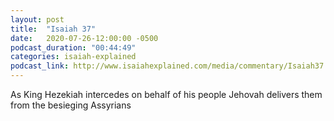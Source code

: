 ```yaml
---
layout: post
title:  "Isaiah 37"
date:   2020-07-26-12:00:00 -0500
podcast_duration: "00:44:49"
categories: isaiah-explained
podcast_link: http://www.isaiahexplained.com/media/commentary/Isaiah37.mp3
---
```

As King Hezekiah intercedes on behalf of his people Jehovah delivers them from the besieging Assyrians
